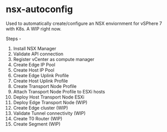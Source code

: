 # nsx-autoconfig

Used to automatically create/configure an NSX enviornment for vSPhere 7 with K8s. A WIP right now.

Steps - 

1. Install NSX Manager
2. Validate API connection
3. Register vCenter as compute manager
4. Create Edge IP Pool
5. Create Host IP Pool
6. Create Edge Uplink Profile
7. Create Host Uplink Profile
8. Create Transport Node Profile
9. Attach Transport Node Profile to ESXi hosts
10. Deploy Host Transport Node ESXi 
11. Deploy Edge Transport Node (WIP)
12. Create Edge cluster (WIP)
11. Validate Tunnel connectivity (WIP)
12. Create T0 Router (WIP)
13. Create Segment (WIP)
